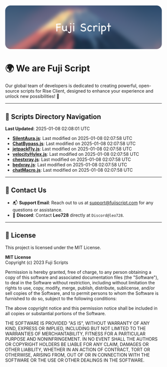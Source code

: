 ![Banner](.github/b.webp)

# 🌍 **We are Fuji Script**

Our global team of developers is dedicated to creating powerful, open-source scripts for Rise Client, designed to enhance your experience and unlock new possibilities! 🌟

---
<!-- SCRIPTS_NAVIGATION_START -->
## 📂 **Scripts Directory Navigation**

**Last Updated**: 2025-01-08 02:08:01 UTC

- **[SilentAura.js](scripts/SilentAura.js)**: Last modified on 2025-01-08 02:07:58 UTC
- **[ChatBypass.js](scripts/ChatBypass.js)**: Last modified on 2025-01-08 02:07:58 UTC
- **[jetpackFly.js](scripts/jetpackFly.js)**: Last modified on 2025-01-08 02:07:58 UTC
- **[velocityHylex.js](scripts/velocityHylex.js)**: Last modified on 2025-01-08 02:07:58 UTC
- **[chestxray.js](scripts/chestxray.js)**: Last modified on 2025-01-08 02:07:58 UTC
- **[bedxray.js](scripts/bedxray.js)**: Last modified on 2025-01-08 02:07:58 UTC
- **[chatMacro.js](scripts/chatMacro.js)**: Last modified on 2025-01-08 02:07:58 UTC

<!-- SCRIPTS_NAVIGATION_END -->

---

## 💬 **Contact Us**  
- 📬 **Support Email**: Reach out to us at [support@fujiscript.com](mailto:support@fujiscript.com) for any questions or assistance.  
- 💬 **Discord**: Contact **Leo728** directly at `Discord@leo728`.

---

## 📜 **License**

This project is licensed under the MIT License.  

**MIT License**  
Copyright (c) 2023 Fuji Scripts  

Permission is hereby granted, free of charge, to any person obtaining a copy of this software and associated documentation files (the "Software"), to deal in the Software without restriction, including without limitation the rights to use, copy, modify, merge, publish, distribute, sublicense, and/or sell copies of the Software, and to permit persons to whom the Software is furnished to do so, subject to the following conditions:  

The above copyright notice and this permission notice shall be included in all copies or substantial portions of the Software.  

THE SOFTWARE IS PROVIDED "AS IS", WITHOUT WARRANTY OF ANY KIND, EXPRESS OR IMPLIED, INCLUDING BUT NOT LIMITED TO THE WARRANTIES OF MERCHANTABILITY, FITNESS FOR A PARTICULAR PURPOSE AND NONINFRINGEMENT. IN NO EVENT SHALL THE AUTHORS OR COPYRIGHT HOLDERS BE LIABLE FOR ANY CLAIM, DAMAGES OR OTHER LIABILITY, WHETHER IN AN ACTION OF CONTRACT, TORT OR OTHERWISE, ARISING FROM, OUT OF OR IN CONNECTION WITH THE SOFTWARE OR THE USE OR OTHER DEALINGS IN THE SOFTWARE.  
